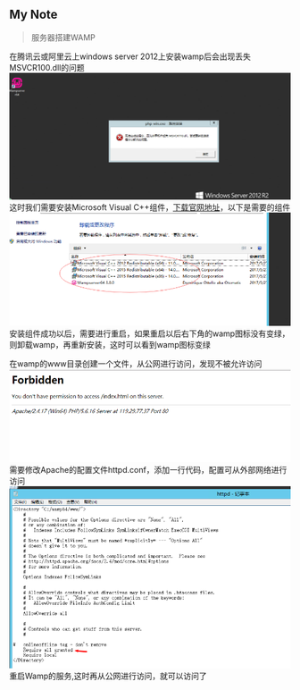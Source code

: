My Note
-------- 
> 服务器搭建WAMP

在腾讯云或阿里云上windows server 2012上安装wamp后会出现丢失MSVCR100.dll的问题
![需要dll](img/need_dll.png)
这时我们需要安装Microsoft Visual C++组件，[下载官网地址](https://www.microsoft.com/zh-cn/)，以下是需要的组件
![需要组件](img/need_vc.png)
安装组件成功以后，需要进行重启，如果重启以后右下角的wamp图标没有变绿，则卸载wamp，再重新安装，这时可以看到wamp图标变绿

在wamp的www目录创建一个文件，从公网进行访问，发现不被允许访问
![不被允许](img/no_per.png)
需要修改Apache的配置文件httpd.conf，添加一行代码，配置可从外部网络进行访问
![允许访问](img/allow.png)
重启Wamp的服务,这时再从公网进行访问，就可以访问了